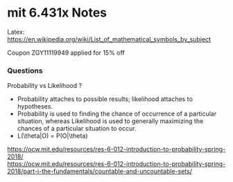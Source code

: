 # mit 6.431x Notes

Latex: https://en.wikipedia.org/wiki/List_of_mathematical_symbols_by_subject

Coupon ZGY11119949 applied for 15% off

### Questions

Probability vs Likelihood ?

* Probability attaches to possible results; likelihood attaches to hypotheses.
* Probability is used to finding the chance of occurrence of a particular situation, whereas Likelihood is used to generally maximizing the chances of a particular situation to occur.
* L(\theta|O) = P(O|\theta)


https://ocw.mit.edu/resources/res-6-012-introduction-to-probability-spring-2018/  
https://ocw.mit.edu/resources/res-6-012-introduction-to-probability-spring-2018/part-i-the-fundamentals/countable-and-uncountable-sets/
